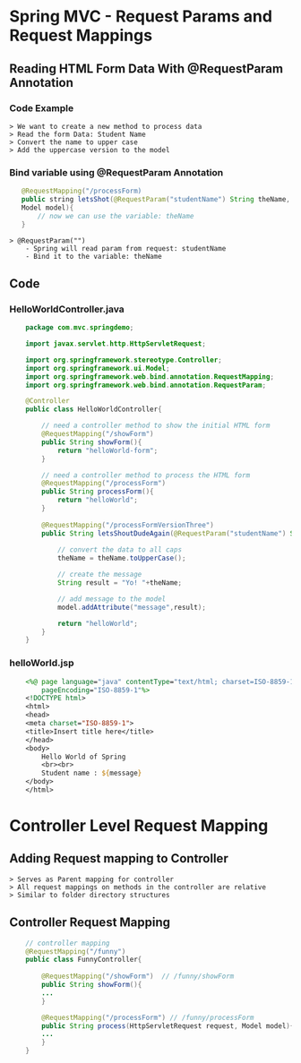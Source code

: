 # Spring MVC - Request Params and Request Mappings

## Reading HTML Form Data With @RequestParam Annotation

### Code Example

    > We want to create a new method to process data
    > Read the form Data: Student Name
    > Convert the name to upper case
    > Add the uppercase version to the model

 ### Bind variable using @RequestParam Annotation

 ```Java
    @RequestMapping("/processForm)
    public string letsShot(@RequestParam("studentName") String theName, 
    Model model){
        // now we can use the variable: theName
    }
 ```

    > @RequestParam("")
        - Spring will read param from request: studentName
        - Bind it to the variable: theName

## Code

### HelloWorldController.java
```Java
    package com.mvc.springdemo;

    import javax.servlet.http.HttpServletRequest;

    import org.springframework.stereotype.Controller;
    import org.springframework.ui.Model;
    import org.springframework.web.bind.annotation.RequestMapping;
    import org.springframework.web.bind.annotation.RequestParam;

    @Controller
    public class HelloWorldController{

        // need a controller method to show the initial HTML form
        @RequestMapping("/showForm")
        public String showForm(){
            return "helloWorld-form";
        }

        // need a controller method to process the HTML form
        @RequestMapping("/processForm")
        public String processForm(){
            return "helloWorld";
        }    
        
        @RequestMapping("/processFormVersionThree")
        public String letsShoutDudeAgain(@RequestParam("studentName") String theName, Model model){
            
            // convert the data to all caps
            theName = theName.toUpperCase();

            // create the message 
            String result = "Yo! "+theName;

            // add message to the model
            model.addAttribute("message",result);

            return "helloWorld";
        }
    }
```
### helloWorld.jsp

```Jsp
    <%@ page language="java" contentType="text/html; charset=ISO-8859-1"
        pageEncoding="ISO-8859-1"%>
    <!DOCTYPE html>
    <html>
    <head>
    <meta charset="ISO-8859-1">
    <title>Insert title here</title>
    </head>
    <body>
        Hello World of Spring
        <br><br>
        Student name : ${message}
    </body>
    </html>
```

# Controller Level Request Mapping

## Adding Request mapping to Controller

    > Serves as Parent mapping for controller
    > All request mappings on methods in the controller are relative
    > Similar to folder directory structures

## Controller Request Mapping

```Java
    // controller mapping
    @RequestMapping("/funny") 
    public class FunnyController{
        
        @RequestMapping("/showForm")  // /funny/showForm
        public String showForm(){
        ...
        }

        @RequestMapping("/processForm") // /funny/processForm
        public String process(HttpServletRequest request, Model model){
        ...
        }    
    }
```

